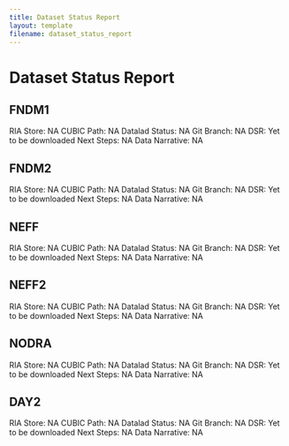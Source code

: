 ```yaml
---
title: Dataset Status Report
layout: template
filename: dataset_status_report
--- 
```


# Dataset Status Report

## FNDM1 
RIA Store: NA
CUBIC Path: NA
Datalad Status: NA
Git Branch: NA
DSR: Yet to be downloaded
Next Steps: NA
Data Narrative: NA

## FNDM2
RIA Store: NA
CUBIC Path: NA
Datalad Status: NA
Git Branch: NA
DSR: Yet to be downloaded
Next Steps: NA
Data Narrative: NA

## NEFF
RIA Store: NA
CUBIC Path: NA
Datalad Status: NA
Git Branch: NA
DSR: Yet to be downloaded
Next Steps: NA
Data Narrative: NA

## NEFF2
RIA Store: NA
CUBIC Path: NA
Datalad Status: NA
Git Branch: NA
DSR: Yet to be downloaded
Next Steps: NA
Data Narrative: NA

## NODRA
RIA Store: NA
CUBIC Path: NA
Datalad Status: NA
Git Branch: NA
DSR: Yet to be downloaded
Next Steps: NA
Data Narrative: NA

## DAY2
RIA Store: NA
CUBIC Path: NA
Datalad Status: NA
Git Branch: NA
DSR: Yet to be downloaded
Next Steps: NA
Data Narrative: NA